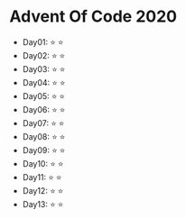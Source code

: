 # Advent Of Code 2020

* Day01: :star: :star:
* Day02: :star: :star:
* Day03: :star: :star:
* Day04: :star: :star:
* Day05: :star: :star:
* Day06: :star: :star:
* Day07: :star: :star:
* Day08: :star: :star:
* Day09: :star: :star:
* Day10: :star: :star:
* Day11: :star: :star:
* Day12: :star: :star:
* Day13: :star: :star:
  